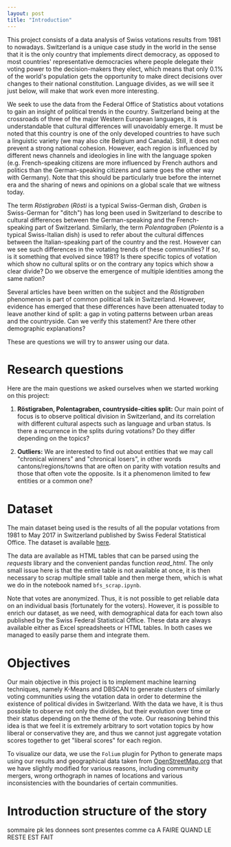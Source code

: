 ```yaml
---
layout: post
title: "Introduction"
---
```


This project consists of a data analysis of Swiss votations results from 1981 to nowadays. Switzerland is a unique case study in the world in the sense that it is the only country that implements direct democracy, as opposed to most countries' representative democracies where people delegate their voting power to the decision-makers they elect, which means that only 0.1% of the world's population gets the opportunity to make direct decisions over changes to their national constitution. Language divides, as we will see it just below, will make that work even more interesting.

We seek to use the data from the Federal Office of Statistics about votations to gain an insight of political trends in the country. Switzerland being at the crossroads of three of the major Western European languages, it is understandable that cultural differences will unavoidably emerge. It must be noted that this country is one of the only developed countries to have such a linguistic variety (we may also cite Belgium and Canada). Still, it does not prevent a strong national cohesion. However, each region is influenced by different news channels and ideologies in line with the language spoken (e.g. French-speaking citizens are more influenced by French authors and politics than the German-speaking citizens and same goes the other way with Germany). Note that this should be particularly true before the internet era and the sharing of news and opinions on a global scale that we witness today.

The term _Röstigraben_ (_Rösti_ is a typical Swiss-German dish, _Graben_ is Swiss-German for "ditch") has long been used in Switzerland to describe to cultural differences between the German-speaking and the French-speaking part of Switzerland. Similarly, the term _Polentagraben_ (_Polenta_ is a typical Swiss-Italian dish) is used to refer about the cultural diffences between the Italian-speaking part of the country and the rest. However can we see such differences in the votating trends of these communities? If so, is it something that evolved since 1981? Is there specific topics of votation which show no cultural splits or on the contrary any topics which show a clear divide? Do we observe the emergence of multiple identities among the same nation?

Several articles have been written on the subject and the _Röstigraben_ phenomenon is part of common political talk in Switzerland. However, evidence has emerged that these differences have been attenuated today to leave another kind of split: a gap in voting patterns between urban areas and the countryside. Can we verify this statement? Are there other demographic explanations?

These are questions we will try to answer using our data.

# Research questions

Here are the main questions we asked ourselves when we started working on this project:

1. **Röstigraben, Polentagraben, countryside-cities split:**
Our main point of focus is to observe political division in Switzerland, and its correlation with different cultural aspects such as language and urban status. Is there a recurrence in the splits during votations? Do they differ depending on the topics?

2. **Outliers:**
We are interested to find out about entities that we may call "chronical winners" and "chronical losers", in other words cantons/regions/towns that are often on parity with votation results and those that often vote the opposite. Is it a phenomenon limited to few entities or a common one?

# Dataset

The main dataset being used is the results of all the popular votations from 1981 to May 2017 in Switzerland published by Swiss Federal Statistical Office. The dataset is available [here](https://www.bfs.admin.ch/bfs/fr/home/statistiques/politique/votations.assetdetail.3362356.html).

The data are available as HTML tables that can be parsed using the _requests_ library and the convenient pandas function _read\_html_. The only small issue here is that the entire table is not available at once, it is then necessary to scrap multiple small table and then merge them, which is what we do in the notebook named `bfs_scrap.ipynb`.

Note that votes are anonymized. Thus, it is not possible to get reliable data on an individual basis (fortunately for the voters). However, it is possible to enrich our dataset, as we need, with demographical data for each town also published by the Swiss Federal Statistical Office. These data are always available either as Excel spreadsheets or HTML tables. In both cases we managed to easily parse them and integrate them.

# Objectives
Our main objective in this project is to implement machine learning techniques, namely K-Means and DBSCAN to generate clusters of similarly voting communities using the votation data in order to determine the existence of political divides in Switzerland. With the data we have, it is thus possible to observe not only the divides, but their evolution over time or their status depending on the theme of the vote. Our reasoning behind this idea is that we feel it is extremely arbitrary to sort votation topics by how liberal or conservative they are, and thus we cannot just aggregate votation scores together to get "liberal scores" for each region.

To visualize our data, we use the `Folium` plugin for Python to generate maps using our results and geographical data taken from [OpenStreetMap.org](www.openstreetmap.org) that we have slightly modified for various reasons, including community mergers, wrong orthograph in names of locations and various inconsistencies with the boundaries of certain communities.


# Introduction structure of the story
sommaire
pk les donnees sont presentes comme ca
A FAIRE QUAND LE RESTE EST FAIT

